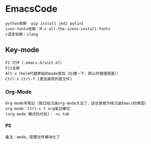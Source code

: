 # EmacsCode
	python依赖  pip install jedi pylint 
	icon-fonts依赖：M-x all-the-icons-install-fonts
	c语言依赖：clang

## Key-mode
	F2 打开（.emacs.d/init.el）
	F11全屏
	Alt-x（helm代替原始的mode查找（吐槽一下，默认的管理很差））
	Ctrl-x Ctrl-f (更加直观的查文件)

### Org-Mode
	Org-mode写笔记（我已经沉迷org-mode大法了，这也是我为啥沉迷Emacs的原因）
	org-mode：Ctrl-c t org笔记模式
	(org-mode 模式码代码)： <s tab
	
#### PS 
    备注：mode。配置文件模块化了
